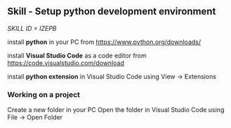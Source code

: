## Skill - Setup python development environment

*SKILL ID = IZEPB*

install **python** in your PC from https://www.python.org/downloads/

install **Visual Studio Code** as a code editor from https://code.visualstudio.com/download

install **python extension** in Visual Studio Code using View -> Extensions

### Working on a project
Create a new folder in your PC
Open the folder in Visual Studio Code using File -> Open Folder

<!--stackedit_data:
eyJoaXN0b3J5IjpbLTIxMzU2MDkxNzFdfQ==
-->